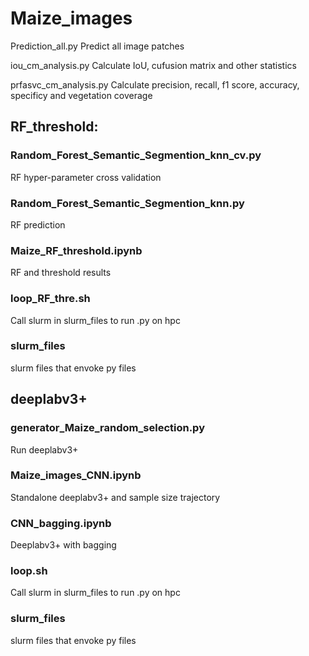 # Maize_images
Prediction_all.py
Predict all image patches

iou_cm_analysis.py
Calculate IoU, cufusion matrix and other statistics

prfasvc_cm_analysis.py
Calculate precision, recall, f1 score, accuracy, specificy and vegetation coverage

## RF_threshold:
### Random_Forest_Semantic_Segmention_knn_cv.py
RF hyper-parameter cross validation
### Random_Forest_Semantic_Segmention_knn.py
RF prediction
### Maize_RF_threshold.ipynb
RF and threshold results

### loop_RF_thre.sh
Call slurm in slurm_files to run .py on hpc

### slurm_files
slurm files that envoke py files


## deeplabv3+

### generator_Maize_random_selection.py
Run deeplabv3+

### Maize_images_CNN.ipynb
Standalone deeplabv3+ and sample size trajectory

### CNN_bagging.ipynb
Deeplabv3+ with bagging

### loop.sh
Call slurm in slurm_files to run .py on hpc

### slurm_files
slurm files that envoke py files

